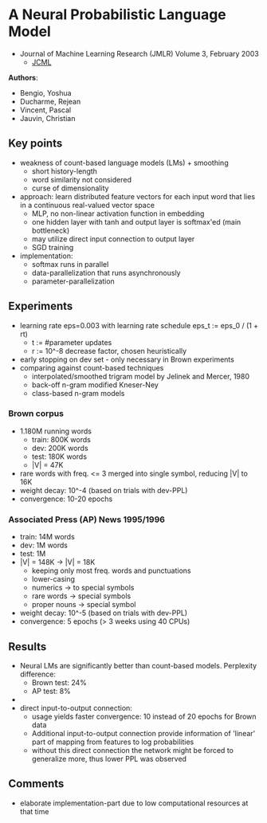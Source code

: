 # A Neural Probabilistic Language Model
* Journal of Machine Learning Research (JMLR) Volume 3, February 2003
    * [JCML](http://www.jmlr.org/papers/volume3/bengio03a/bengio03a.pdf)

**Authors**:
* Bengio, Yoshua
* Ducharme, Rejean
* Vincent, Pascal
* Jauvin, Christian

## Key points
* weakness of count-based language models (LMs) + smoothing
	* short history-length
	* word similarity not considered
	* curse of dimensionality
* approach: learn distributed feature vectors for each input word that lies in a continuous real-valued vector space
	* MLP, no non-linear activation function in embedding
	* one hidden layer with tanh and output layer is softmax'ed (main bottleneck)
	* may utilize direct input connection to output layer
	* SGD training
* implementation:
	* softmax runs in parallel
	* data-parallelization that runs asynchronously
	* parameter-parallelization

## Experiments
* learning rate eps=0.003 with learning rate schedule eps_t := eps_0 / (1 + rt)
	* t := #parameter updates
	* r := 10^-8 decrease factor, chosen heuristically
* early stopping on dev set - only necessary in Brown experiments
* comparing against count-based techniques
	* interpolated/smoothed trigram model by Jelinek and Mercer, 1980
	* back-off n-gram modified Kneser-Ney
	* class-based n-gram models

### Brown corpus
* 1.180M running words
	* train: 800K words
	* dev: 200K words
	* test: 180K words
	* |V| = 47K
* rare words with freq. <= 3 merged into single symbol, reducing |V| to 16K
* weight decay: 10^-4 (based on trials with dev-PPL)
* convergence: 10-20 epochs


### Associated Press (AP) News 1995/1996
* train: 14M words
* dev: 1M words
* test: 1M
* |V| = 148K -> |V| = 18K
	* keeping only most freq. words and punctuations
	* lower-casing
	* numerics -> to special symbols
	* rare words -> special symbols
	* proper nouns -> special symbol
* weight decay: 10^-5 (based on trials with dev-PPL)
* convergence: 5 epochs (> 3 weeks using 40 CPUs)


## Results
* Neural LMs are significantly better than count-based models. Perplexity difference:
	* Brown test: 24%
	* AP test: 8%
*
* direct input-to-output connection:
	* usage yields faster convergence: 10 instead of 20 epochs for Brown data
	* Additional input-to-output connection provide information of 'linear' part of mapping from features to log probabilities
	* without this direct connection the network might be forced to generalize more, thus lower PPL was observed


## Comments
* elaborate implementation-part due to low computational resources at that time
